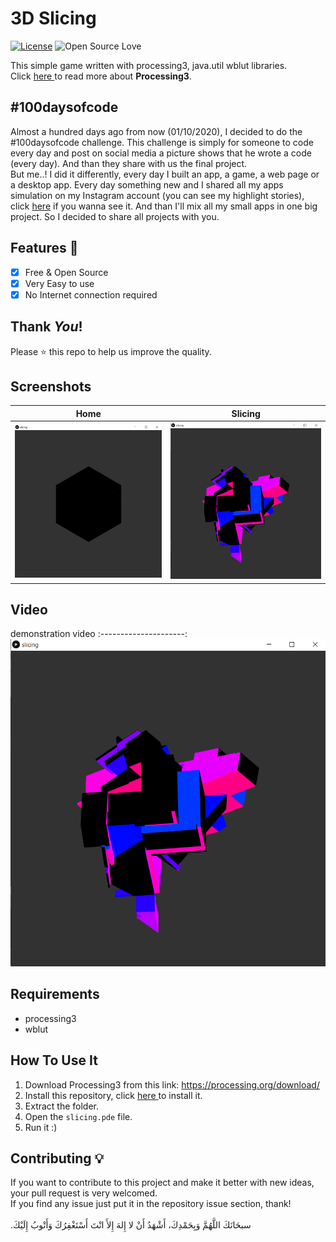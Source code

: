 # 3D Slicing
[![License](https://img.shields.io/badge/License-Apache%202.0-blue.svg)](LICENSE)
![Open Source Love](https://badges.frapsoft.com/os/v1/open-source.svg?v=102)

This simple game written with processing3, java.util wblut libraries.<br>
Click <a href="https://processing.org/"> here </a> to read more about **Processing3**.

## #100daysofcode
Almost a hundred days ago from now (01/10/2020), I decided to do the #100daysofcode challenge. This challenge is simply for someone to code every day and post on social media a picture shows that he wrote a code (every day). And than they share with us the final project.<br>
But me..! I did it differently, every day I built an app, a game, a web page or a desktop app. Every day something new and I shared all my apps simulation on my Instagram account (you can see my highlight stories), click <a href='https://instagram.com/medyanis_hiou'>here</a> if you wanna see it. And than I'll mix all my small apps in one big project. So I decided to share all projects with you.<br>

## Features :dart:
* [x] Free & Open Source
* [x] Very Easy to use
* [x] No Internet connection required

## Thank _You_!
Please :star: this repo to help us improve the quality.

## Screenshots
Home           | Slicing
:---------------------:|:------------------:
![screenshoot](screenshots/3ds2.png) | ![screenshoot](screenshots/3ds1.png) <br>

## Video
demonstration video
:---------------------:
![](screenshots/3ds1.png)

## Requirements
* processing3
* wblut

## How To Use It
1. Download Processing3 from this link: https://processing.org/download/
2. Install this repository, click <a href="https://github.com/mohamedyanis/Avoid-Blocks-Game/archive/master.zip"> here </a> to install it.
3. Extract the folder.
4. Open the ```slicing.pde``` file.
5. Run it :)


## Contributing 💡
If you want to contribute to this project and make it better with new ideas, your pull request is very welcomed.<br>
If you find any issue just put it in the repository issue section, thank!<br><br>
.سبحَانَكَ اللَّهُمَّ وَبِحَمْدِكَ، أَشْهَدُ أَنْ لا إِلهَ إِلأَ انْتَ أَسْتَغْفِرُكَ وَأَتْوبُ إِلَيْكَ
